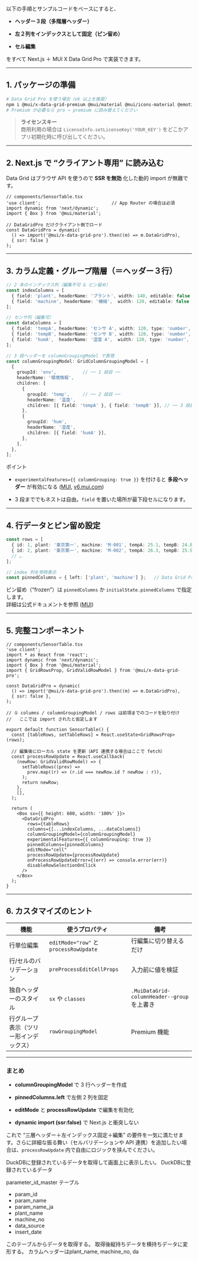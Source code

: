 
以下の手順とサンプルコードをベースにすると、

- **ヘッダー３段（多階層ヘッダー）**
    
- **左２列をインデックスとして固定（ピン留め）**
    
- **セル編集**
    

をすべて Next.js ＋ MUI X Data Grid Pro で実装できます。

---

## 1. パッケージの準備

```bash
# Data Grid Pro を使う場合（v6 以上を推奨）
npm i @mui/x-data-grid-premium @mui/material @mui/icons-material @emotion/react @emotion/styled
# Premium が必要なら pro → premium に読み替えてください
```

> **ライセンスキー**  
> 商用利用の場合は `LicenseInfo.setLicenseKey('YOUR_KEY')` をどこかアプリ初期化時に呼び出してください。

---

## 2. Next.js で “クライアント専用” に読み込む

Data Grid はブラウザ API を使うので **SSR を無効** 化した動的 import が無難です。

```tsx
// components/SensorTable.tsx
'use client';                           // App Router の場合は必須
import dynamic from 'next/dynamic';
import { Box } from '@mui/material';

// DataGridPro だけクライアント側でロード
const DataGridPro = dynamic(
  () => import('@mui/x-data-grid-pro').then((m) => m.DataGridPro),
  { ssr: false }
);
```

---

## 3. カラム定義・グループ階層（＝ヘッダー３行）

```ts
// 2 本のインデックス列（編集不可 & ピン留め）
const indexColumns = [
  { field: 'plant', headerName: 'プラント', width: 140, editable: false },
  { field: 'machine', headerName: '機械',  width: 120, editable: false },
];

// センサ列（編集可）
const dataColumns = [
  { field: 'tempA', headerName: 'センサ A', width: 120, type: 'number', editable: true },
  { field: 'tempB', headerName: 'センサ B', width: 120, type: 'number', editable: true },
  { field: 'humA',  headerName: '湿度 A',  width: 120, type: 'number', editable: true },
];

// 3 段ヘッダーを columnGroupingModel で表現
const columnGroupingModel: GridColumnGroupingModel = [
  {
    groupId: 'env',          // ── 1 段目 ──
    headerName: '環境情報',
    children: [
      {
        groupId: 'temp',     // ── 2 段目 ──
        headerName: '温度',
        children: [{ field: 'tempA' }, { field: 'tempB' }], // ── 3 段目 ──
      },
      {
        groupId: 'hum',
        headerName: '湿度',
        children: [{ field: 'humA' }],
      },
    ],
  },
];
```

ポイント

- `experimentalFeatures={{ columnGrouping: true }}` を付けると **多段ヘッダー** が有効になる ([MUI](https://mui.com/x/react-data-grid/column-groups/?utm_source=chatgpt.com "Data Grid - Column groups - MUI X"), [v6.mui.com](https://v6.mui.com/x/react-data-grid/column-groups/?utm_source=chatgpt.com "Data Grid - Column groups - MUI X"))
    
- 3 段まででもネストは自由。`field` を置いた場所が最下段セルになります。
    

---

## 4. 行データとピン留め設定

```ts
const rows = [
  { id: 1, plant: '東京第一', machine: 'M-001', tempA: 25.1, tempB: 24.8, humA: 42 },
  { id: 2, plant: '東京第一', machine: 'M-002', tempA: 26.3, tempB: 25.9, humA: 40 },
  // …
];

// index 列を常時表示
const pinnedColumns = { left: ['plant', 'machine'] };   // Data Grid Pro 6+
```

ピン留め（“frozen”）は `pinnedColumns` か `initialState.pinnedColumns` で指定します。  
詳細は公式ドキュメントを参照 ([MUI](https://mui.com/x/react-data-grid/column-pinning/?utm_source=chatgpt.com "Data Grid - Column pinning - MUI X"))

---

## 5. 完整コンポーネント

```tsx
// components/SensorTable.tsx
'use client';
import * as React from 'react';
import dynamic from 'next/dynamic';
import { Box } from '@mui/material';
import { GridRowsProp, GridValidRowModel } from '@mui/x-data-grid-pro';

const DataGridPro = dynamic(
  () => import('@mui/x-data-grid-pro').then((m) => m.DataGridPro),
  { ssr: false },
);

// ① columns / columnGroupingModel / rows は前項までのコードを貼り付け
//   ここでは import されたと仮定します

export default function SensorTable() {
  const [tableRows, setTableRows] = React.useState<GridRowsProp>(rows);

  // 編集後にローカル state を更新（API 連携する場合はここで fetch）
  const processRowUpdate = React.useCallback(
    (newRow: GridValidRowModel) => {
      setTableRows((prev) =>
        prev.map((r) => (r.id === newRow.id ? newRow : r)),
      );
      return newRow;
    },
    [],
  );

  return (
    <Box sx={{ height: 600, width: '100%' }}>
      <DataGridPro
        rows={tableRows}
        columns={[...indexColumns, ...dataColumns]}
        columnGroupingModel={columnGroupingModel}
        experimentalFeatures={{ columnGrouping: true }}
        pinnedColumns={pinnedColumns}
        editMode="cell"
        processRowUpdate={processRowUpdate}
        onProcessRowUpdateError={(err) => console.error(err)}
        disableRowSelectionOnClick
      />
    </Box>
  );
}
```

---

## 6. カスタマイズのヒント

|機能|使うプロパティ|備考|
|---|---|---|
|行単位編集|`editMode="row"` と `processRowUpdate`|行編集に切り替えるだけ|
|行/セルのバリデーション|`preProcessEditCellProps`|入力前に値を検証|
|独自ヘッダーのスタイル|`sx` や `classes`|`.MuiDataGrid-columnHeader--group` を上書き|
|行グループ表示（ツリー形インデックス）|`rowGroupingModel`|Premium 機能|

---

### まとめ

- **columnGroupingModel** で 3 行ヘッダーを作成
    
- **pinnedColumns.left** で左側 2 列を固定
    
- **editMode** と **processRowUpdate** で編集を有効化
    
- **dynamic import (ssr:false)** で Next.js と衝突しない
    

これで “三層ヘッダー＋左インデックス固定＋編集” の要件を一気に満たせます。さらに詳細な振る舞い（セルバリデーションや API 連携）を追加したい場合は、`processRowUpdate` 内で自由にロジックを挟んでください。






DuckDBに登録されているデータを取得して画面上に表示したい。
DuckDBに登録されているデータ

parameter_id_master テーブル
- param_id
- param_name
- param_name_ja
- plant_name
- machine_no
- data_source
- insert_date

このテーブルからデータを取得する。
取得後縦持ちデータを横持ちデータに変形する。
カラムヘッダーはplant_name, machine_no, da